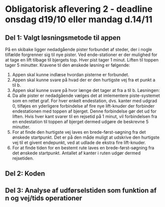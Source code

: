 # Obligatorisk aflevering 2 - deadline onsdag d19/10 eller mandag d.14/11

## Del 1: Valgt løsningsmetode til appen
På en skibake ligger nedadgående pister forbundet af steder, der i nogle tilfælde forgrenner sig til nye pister. Ved ende-stationer er der mulighed for at tage en lift tilbage til bjergets top. Hver pist tager 1 minut. Liften til toppen tager 5 minutter.
Kravene til den ønskede løsning er følgende:
1. Appen skal kunne indlæse hvordan pisterne er forbundet.
2. Appen skal kunne svare på hvad der er den hurtigste vej fra et punkt a til b.
3. Appen skal kunne svare på hvor længe det tager at fra a til b.
Løsningen:
1. Da alle pister er nedadgående vælges det at imlementere piste-systemet som en rettet graf.
For hver enkelt endestation, dvs. kanter med udgrad 0, tilføjes en yderligere forbindelse af fire nye lift-knuder der forbinder endestationen med toppen af bjerget. Denne forbindelse gør det ud for liften. Hvis hver kant svarer til en rejsetid på 1 minut, vil forbindelsen fra en endestation til toppen af bjerget dermed udgøre de beskrevne 5 minutter.
2. For at finde den hurtigste vej laves en brede-først-søgning fra det ønskede startpunkt. Det er på den måde muligt at udskrive den hurtigste vej til et givent endepunkt, ved at udlade de ekstra fire lift-knuder.
3. For at finde tiden for en bestemt rute laves en brede-først-søgning fra det ønskede startpunkt. Antallet af kanter i ruten udgør dermed rejsetiden.


## Del 2: Koden

## Del 3: Analyse af udførselstiden som funktion af n og vej/tids operationer
